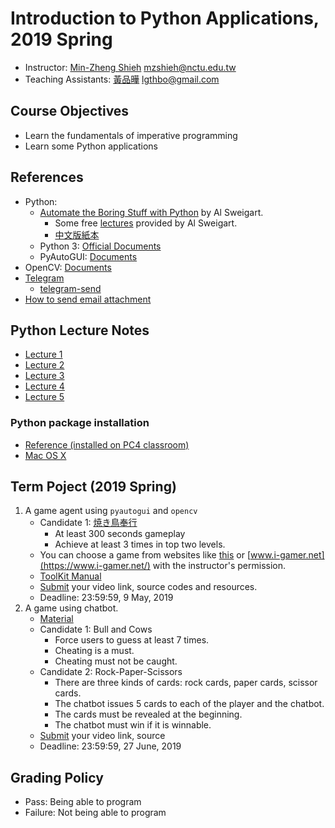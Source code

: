 # Introduction to Python Applications, 2019 Spring

+   Instructor: [Min-Zheng Shieh](mailto:mzshieh@nctu.edu.tw) mzshieh@nctu.edu.tw
+   Teaching Assistants: [黃品曄](mailto:lgthbo@gmail.com) lgthbo@gmail.com

## Course Objectives

+   Learn the fundamentals of imperative programming
+   Learn some Python applications

## References

+   Python: 
    + [Automate the Boring Stuff with Python](https://automatetheboringstuff.com/) by Al Sweigart.
        +   Some free [lectures](https://www.youtube.com/playlist?list=PL0-84-yl1fUnRuXGFe_F7qSH1LEnn9LkW) provided by Al Sweigart.
        +   [中文版紙本](https://www.tenlong.com.tw/products/9789864762729)
    +   Python 3: [Official Documents](https://docs.python.org/3/)
    +   PyAutoGUI: [Documents](https://pyautogui.readthedocs.io/en/latest/)
+   OpenCV: [Documents](https://docs.opencv.org/)
+	[Telegram](https://telegram.org/)
    +	[telegram-send](https://pypi.org/project/telegram-send/)
+	[How to send email attachment](https://stackoverflow.com/questions/3362600/how-to-send-email-attachments)

## Python Lecture Notes

+ [Lecture 1](https://hackmd.io/s/rJ6hmNpUN)
+ [Lecture 2](https://hackmd.io/s/ByMfXEPDN)
+ [Lecture 3](https://hackmd.io/s/HJmvTOrcV)
+ [Lecture 4](https://hackmd.io/s/S17MXDc3N)
+ [Lecture 5](https://hackmd.io/@BpUgvpG2TZy_PvDRF1bwvw/B1SFdDye4?type=view)

### Python package installation

+ [Reference (installed on PC4 classroom)](https://hackmd.io/Y-nIHhTrTyW8B42vH14YYw)
+ [Mac OS X](https://hackmd.io/s/S1WCZqluE)

## Term Poject (2019 Spring)

1. A game agent using `pyautogui` and `opencv`
	+ Candidate 1: [焼き鳥奉行](http://games.twtop.net/fgameplay.php?id=2424)
		+ At least 300 seconds gameplay
		+ Achieve at least 3 times in top two levels.
	+ You can choose a game from websites like [this](http://games.twtop.net/) or [www.i-gamer.net](https://www.i-gamer.net/) with the instructor's permission.
    + [ToolKit Manual](https://hackmd.io/s/B1LbJaRjm)
    + [Submit](https://forms.gle/uwttX6awhZjH74JY9) your video link, source 
codes and resources.
    + Deadline: 23:59:59, 9 May, 2019
2. A game using chatbot.
	+ [Material](https://hackmd.io/s/HkgaMUc24)
	+ Candidate 1: Bull and Cows
		+ Force users to guess at least 7 times.
		+ Cheating is a must.
		+ Cheating must not be caught.
	+ Candidate 2: Rock-Paper-Scissors
		+ There are three kinds of cards: rock cards, paper cards, scissor cards.
		+ The chatbot issues 5 cards to each of the player and the chatbot.
		+ The cards must be revealed at the beginning.
		+ The chatbot must win if it is winnable.
    + [Submit](https://forms.gle/Amuc499X6PNu1cro9) your video link, source 
	+ Deadline: 23:59:59, 27 June, 2019

## Grading Policy

+   Pass: Being able to program
+   Failure: Not being able to program
